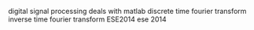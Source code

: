 digital signal processing
deals with matlab
discrete time fourier transform 
inverse time fourier transform
ESE2014
ese 2014
